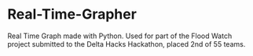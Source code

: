 # Real-Time-Grapher
Real Time Graph made with Python. Used for part of the Flood Watch project submitted to the Delta Hacks Hackathon, placed 2nd of 55 teams.
